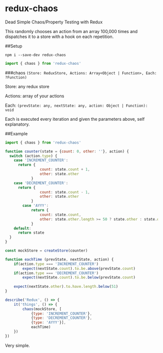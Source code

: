# redux-chaos
Dead Simple Chaos/Property Testing with Redux

This randomly chooses an action from an array 100,000 times and dispatches it to a store with a hook on each repetition.

##Setup

`npm i --save-dev redux-chaos`
```javascript
import { chaos } from 'redux-chaos'
```

###chaos `(Store: ReduxStore, Actions: Array<Object | Function>, Each: ?Function)`

Store: any redux store

Actions: array of your actions

Each: `(prevState: any, nextState: any, action: Object | Function): void`

Each is executed every iteration and given the parameters above, self explanatory.

##Example

```javascript
import { chaos } from 'redux-chaos'

function counter(state = {count: 0, other: ''}, action) {
  switch (action.type) {
    case 'INCREMENT_COUNTER':
      return {
				count: state.count + 1,
				other: state.other
			}
    case 'DECREMENT_COUNTER':
      return {
				count: state.count - 1,
				other: state.other
			}
		case 'AYYY': 
			return {
				count: state.count,
				other: state.other.length >= 50 ? state.other : state.other + 'lo'
			}
    default:
      return state
  }
}

const mockStore = createStore(counter)

function eachTime (prevState, nextState, action) {
	if(action.type === 'INCREMENT_COUNTER')
		expect(nextState.count).to.be.above(prevState.count)
	if(action.type === 'DECREMENT_COUNTER')
		expect(nextState.count).to.be.below(prevState.count)
		
	expect(nextState.other).to.have.length.below(51)
}

describe('Redux', () => {
	it('things', () => {
		chaos(mockStore, [
			{type: 'INCREMENT_COUNTER'}, 
			{type: 'DECREMENT_COUNTER'}, 
			{type: 'AYYY'}], 
			eachTime)
	})
})
```

Very simple.
